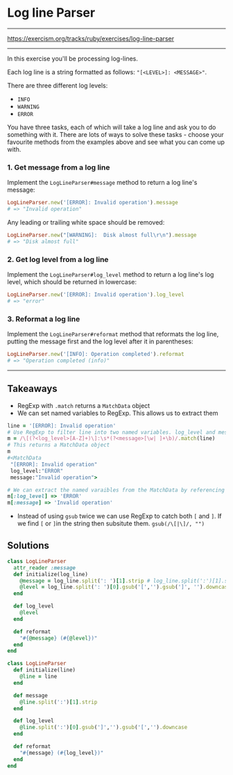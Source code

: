 # Log line Parser

---

https://exercism.org/tracks/ruby/exercises/log-line-parser

---

In this exercise you'll be processing log-lines.

Each log line is a string formatted as follows: `"[<LEVEL>]: <MESSAGE>"`.

There are three different log levels:

- `INFO`
- `WARNING`
- `ERROR`

You have three tasks, each of which will take a log line and ask you to do something with it. There are lots of ways to solve these tasks - choose your favourite methods from the examples above and see what you can come up with.

### 1. Get message from a log line

Implement the `LogLineParser#message` method to return a log line's message:

```ruby
LogLineParser.new('[ERROR]: Invalid operation').message
# => "Invalid operation"
```

Any leading or trailing white space should be removed:

```ruby
LogLineParser.new("[WARNING]:  Disk almost full\r\n").message
# => "Disk almost full"
```

### 2. Get log level from a log line

Implement the `LogLineParser#log_level` method to return a log line's log level, which should be returned in lowercase:

```ruby
LogLineParser.new('[ERROR]: Invalid operation').log_level
# => "error"
```

### 3. Reformat a log line

Implement the `LogLineParser#reformat` method that reformats the log line, putting the message first and the log level after it in parentheses:

```ruby
LogLineParser.new('[INFO]: Operation completed').reformat
# => "Operation completed (info)"
```

---

## Takeaways

* RegExp with `.match` returns a `MatchData` object
* We can set named variables to RegExp. This allows us to extract them 

```ruby
line = '[ERROR]: Invalid operation'
# Use RegExp to filter line into two named variables. log_level and messages 
m = /\[(?<log_level>[A-Z]+)\]:\s*(?<message>[\w| ]+\b)/.match(line)
# This returns a MatchData object 
m 
#<MatchData
 "[ERROR]: Invalid operation"
 log_level:"ERROR"
 message:"Invalid operation">

# We can extract the named varaibles from the MatchData by referencing the variable that stores the MatchData object and the 
m[:log_level] => 'ERROR'
m[:message] => 'Invalid operation'
```

* Instead of using `gsub` twice we can use RegExp to catch both `[` and `]`. If we find `[` or `]`in the string then subsitute them. `gsub(/\[|\]/, "")`

## Solutions

```ruby
class LogLineParser
  attr_reader :message
  def initialize(log_line) 
    @message = log_line.split(': ')[1].strip # log_line.split(':')[1].strip
    @level = log_line.split(': ')[0].gsub('[','').gsub(']', '').downcase
  end

  def log_level
    @level
  end

  def reformat
    "#{@message} (#{@level})" 
  end
end 
```



```ruby
class LogLineParser
  def initialize(line)
    @line = line
  end

  def message
    @line.split(':')[1].strip
  end

  def log_level
    @line.split(':')[0].gsub(']','').gsub('[','').downcase
  end

  def reformat
    "#{message} (#{log_level})"
  end
end
```




